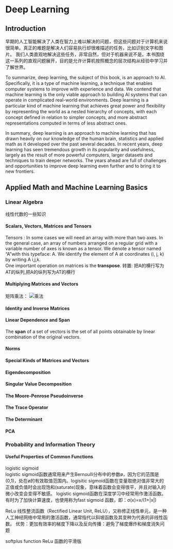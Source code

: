 # Deep Learning
## Introduction
早期的人工智能解决了人类在智力上难以解决的问题，但这些问题对于计算机来说很简单。真正的难题是解决人们容易执行却很难描述的任务，比如识别文字和图片。
我们人类直观地解决这些任务，非常自然，但对于机器来说不是。本书围绕这一系列的直观问题展开，目的是允许计算机按照概念的层次结构从经验中学习并了解世界。 
  
To summarize, deep learning, the subject of this book, is an approach to AI.   
Speciﬁcally, it is a type of machine learning, a technique that enables computer systems to improve with experience and data. We contend that machine learning is the only viable approach to building AI systems that can operate in complicated real-world environments. Deep learning is a particular kind of machine learning that achieves great power and ﬂexibility by representing the world as a nested hierarchy of concepts, with each concept deﬁned in relation to simpler concepts, and more abstract representations computed in terms of less abstract ones.  
  
In summary, deep learning is an approach to machine learning that has drawn heavily on our knowledge of the human brain, statistics and applied math as it
developed over the past several decades. In recent years, deep learning has seen tremendous growth in its popularity and usefulness, largely as the result of more powerful computers, larger datasets and techniques to train deeper networks. The years ahead are full of challenges and opportunities to improve deep learning even further and to bring it to new frontiers.
## Applied Math and Machine Learning Basics
### Linear Algebra
线性代数的一些知识  
#### Scalars, Vectors, Matrices and Tensors
Tensors : In some cases we will need an array with more than two axes. In the general case, an array of numbers arranged on a regular grid with a
variable number of axes is known as a tensor. We denote a tensor named “A”with this typeface: A. We identify the element of A at coordinates (i, j, k) by writing A i,j,k.  
One important operation on matrices is the **transpose**. 转置: 把A的横行写为AT的纵列,把A的纵列写为AT的横行  
#### Multiplying Matrices and Vectors
矩阵乘法： ![乘法](https://upload-images.jianshu.io/upload_images/13717038-1043e03126f1e708.png?imageMogr2/auto-orient/strip%7CimageView2/2/w/1240)
#### Identity and Inverse Matrices
#### Linear Dependence and Span
The **span** of a set of vectors is the set of all points obtainable by linear combination of the original vectors.
#### Norms
#### Special Kinds of Matrices and Vectors
#### Eigendecomposition
#### Singular Value Decomposition
#### The Moore-Penrose Pseudoinverse
#### The Trace Operator
#### The Determinant
#### PCA
### Probability and Information Theory
#### Useful Properties of Common Functions
logistic sigmoid  
logistic sigmoid函数通常用来产生Bernoulli分布中的参数ø，因为它的范围是(0,1)，处在ø的有效取值范围内。logisitic sigmoid函数在变量取绝对值非常大的正值或负值时会出现饱和(saturate)现象，意味着函数会变得很平，并且对输入的微小改变会变得不敏感。
logistic sigmoid函数在深度学习中经常用作激活函数。有时为了加快计算速度，也使用称为fast sigmoid 函数，即：σ(x)=x/(1+|x|)  

ReLu 
线性整流函数（Rectified Linear Unit, ReLU），又称修正线性单元，是一种人工神经网络中常用的激活函数，通常指代以斜坡函数及其变种为代表的非线性函数。
优势：更加有效率的梯度下降以及反向传播：避免了梯度爆炸和梯度消失问题  

softplus function
ReLu 函数的平滑版
